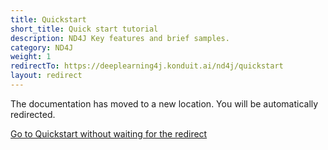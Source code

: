 ```yaml
---
title: Quickstart
short_title: Quick start tutorial
description: ND4J Key features and brief samples.
category: ND4J
weight: 1
redirectTo: https://deeplearning4j.konduit.ai/nd4j/quickstart
layout: redirect
---
```


The documentation has moved to a new location. You will be automatically redirected.
            
[Go to Quickstart without waiting for the redirect](https://deeplearning4j.konduit.ai/nd4j/quickstart)

        